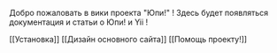 Добро пожаловать в вики проекта "Юпи!" !
Здесь будет появляться документация и статьи о Юпи! и Yii !

[[Установка]]
[[Дизайн основного сайта]]
[[Помощь проекту!]]

